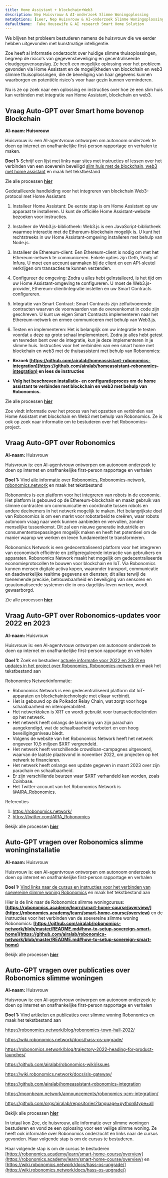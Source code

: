 ```yaml
---
title: Home Assistant + blockchain+Web3
description: Nep Huisvrouw & AI-onderzoek Slimme Woningoplossing
metaOptions: [Leer, Nep Huisvrouw & AI-onderzoek Slimme Woningoplossing]
defaultName:  Fake Housewife & AI research Smart Home Solution
---
```


<RoboAcademyText fWeight="600">
We blijven het probleem bestuderen namens de huisvrouw die we eerder hebben uitgevonden met kunstmatige intelligentie.
</RoboAcademyText>

Zoe heeft al informatie onderzocht over huidige slimme thuisoplossingen, begreep de risico's van gegevensbeveiliging en gecentraliseerde cloudgegevensopslag. Ze heeft een mogelijke oplossing voor het probleem gevonden via Home Assistant en de mogelijkheden van blockchain en web3 slimme thuisoplossingen, die de beveiliging van haar gegevens kunnen waarborgen en potentiële risico's voor haar gezin kunnen verminderen.

Nu is ze op zoek naar een oplossing en instructies over hoe ze een slim huis kan verbinden met integratie van Home Assistant, blockchain en web3.

## Vraag Auto-GPT over Smart home bovenop Blockchain

<RoboAcademyTerminal title="Goals">

**AI-naam: Huisvrouw**

Huisvrouw is: een AI-agentvrouw ontworpen om autonoom onderzoek te doen op internet en onafhankelijke first-person rapportage en verhalen te maken.

**Doel 1:** Schrijf een lijst met links naar sites met instructies of lessen over het verbinden van een soeverein beveiligd <u>slim huis met de blockchain, web3 met home assistant</u> en maak het tekstbestand  

</RoboAcademyTerminal>

Zie alle processen **[hier](https://www.notion.so/Process-AUTO-GPT-1-2-bb601d4777834c8183e5e513cf2132f9)**

<RoboAcademyTerminal title="Research Result">

Gedetailleerde handleiding voor het integreren van blockchain Web3-protocol met Home Assistant:

1. Installeer Home Assistant: De eerste stap is om Home Assistant op uw apparaat te installeren. U kunt de officiële Home Assistant-website bezoeken voor instructies.

2. Installeer de Web3.js-bibliotheek: Web3.js is een JavaScript-bibliotheek waarmee interactie met de Ethereum-blockchain mogelijk is. U kunt het rechtstreeks in uw Home Assistant-omgeving installeren met behulp van Node.js.

3. Installeer de Ethereum-client: Een Ethereum-client is nodig om met het Ethereum-netwerk te communiceren. Enkele opties zijn Geth, Parity of Infura. U moet een account aanmaken bij de client en een API-sleutel verkrijgen om transacties te kunnen verzenden.

4. Configureer de omgeving: Zodra u alles hebt geïnstalleerd, is het tijd om uw Home Assistant-omgeving te configureren. U moet de Web3.js-provider, Ethereum-clientintegratie instellen en uw Smart Contracts configureren.

5. Integratie van Smart Contract: Smart Contracts zijn zelfuitvoerende contracten waarvan de voorwaarden van de overeenkomst in code zijn geschreven. U kunt uw eigen Smart Contracts implementeren naar het Ethereum-netwerk en ermee communiceren met behulp van Web3.js.

6. Testen en implementeren: Het is belangrijk om uw integratie te testen voordat u deze op grote schaal implementeert. Zodra je alles hebt getest en tevreden bent over de integratie, kun je deze implementeren in je slimme huis.
Instructies voor het verbinden van een smart home met blockchain en web3 met de thuisassistent met behulp van Robonomics:
- **Bezoek [https://github.com/airalab/homeassistant-robonomics-integration](https://github.com/airalab/homeassistant-robonomics-integration) en lees de instructies**

- **Volg het beschreven installatie- en configuratieproces om de home assistant te verbinden met blockchain en web3 met behulp van Robonomics.**

</RoboAcademyTerminal>

Zie alle processen **[hier](https://www.notion.so/Process-AUTO-GPT-2-2-5c4ad9df8a0d473eb62ea23461de4c49)**

Zoe vindt informatie over het proces van het opzetten en verbinden van Home Assistant met blockchain en Web3 met behulp van Robonomics. Ze is ook op zoek naar informatie om te bestuderen over het Robonomics-project.

## Vraag Auto-GPT over Robonomics

<RoboAcademyTerminal title="Goals">

**AI-naam:** Huisvrouw

Huisvrouw is: een AI-agentvrouw ontworpen om autonoom onderzoek te doen op internet en onafhankelijke first-person rapportage en verhalen

**Doel 1:** Vind <u>alle informatie over Robonomics, Robonomics-netwerk, robonomics.network</u> en maak het tekstbestand

</RoboAcademyTerminal>

<RoboAcademyTerminal title="Research result">

Robonomics is een platform voor het integreren van robots in de economie. Het platform is gebouwd op de Ethereum-blockchain en maakt gebruik van slimme contracten om communicatie en coördinatie tussen robots en andere deelnemers in het netwerk mogelijk te maken. Het belangrijkste doel van Robonomics is om een markt voor robotarbeid te creëren, waar robots autonoom vraag naar werk kunnen aanbieden en vervullen, zonder menselijke tussenkomst. Dit zal een nieuwe generatie industriële en consumententoepassingen mogelijk maken en heeft het potentieel om de manier waarop we werken en leven fundamenteel te transformeren.

Robonomics Network is een gedecentraliseerd platform voor het integreren van economisch efficiënte en zelfgereguleerde interactie van gebruikers en apparaten. Robonomics Network maakt het mogelijk om gedecentraliseerde economieprotocollen te bouwen voor blockchain en IoT. Via Robonomics kunnen mensen digitale activa kopen, waaronder transport, communicatie en daadwerkelijke realtime gegevens en diensten; dit alles terwijl de toenemende precisie, betrouwbaarheid en beveiliging van sensoren en geautomatiseerde systemen die in ons dagelijks leven werken, wordt gewaarborgd.

</RoboAcademyTerminal>

Zie alle processen **[hier](https://www.notion.so/Process-AUTO-GPT-2-3e1c2a7ab4dc4982af661fec846a493f)**


## Vraag Auto-GPT over Robonomics-updates voor 2022 en 2023

<RoboAcademyTerminal title="Goals">

**AI-naam:** Huisvrouw

Huisvrouw is: een AI-agentvrouw ontworpen om autonoom onderzoek te doen op internet en onafhankelijke first-person rapportage en verhalen

**Doel 1:** Zoek en bestudeer <u>actuele informatie voor 2022 en 2023 en updates in het project over Robonomics, Robonomics-netwerk</u> en maak het tekstbestand aan

</RoboAcademyTerminal>

<RoboAcademyTerminal title="Research result">

Robonomics Netwerkinformatie:

- Robonomics Network is een gedecentraliseerd platform dat IoT-apparaten en blockchaintechnologie met elkaar verbindt.
- Het is gebouwd op de Polkadot Relay Chain, wat zorgt voor hoge schaalbaarheid en interoperabiliteit.
- Het netwerktoken is XRT en wordt gebruikt voor transactiedoeleinden op het netwerk.
- Het netwerk heeft onlangs de lancering van zijn parachain aangekondigd, wat de schaalbaarheid verbetert en een hoog beveiligingsniveau biedt.
-  Volgens de website van het Robonomics Network heeft het netwerk ongeveer 10,5 miljoen $XRT vergrendeld.
- Het netwerk heeft verschillende crowdloan-campagnes uitgevoerd, waarvan de laatste plaatsvond in november 2022, om projecten op het netwerk te financieren.
- Het netwerk heeft onlangs een update gegeven in maart 2023 over zijn parachain en schaalbaarheid.
- Er zijn verschillende beurzen waar $XRT verhandeld kan worden, zoals Coinbase.
- Het Twitter-account van het Robonomics Network is @AIRA_Robonomics.

Referenties

1. https://robonomics.network/
2. https://twitter.com/AIRA_Robonomics

</RoboAcademyTerminal>

Bekijk alle processen **[hier](https://www.notion.so/Process-AUTO-GPT-2-1c3eb42e9dc941aca7b90e5d499204eb)**


## Auto-GPT vragen over Robonomics slimme woninginstallatie

<RoboAcademyTerminal title="Goals">

**AI-naam:** Huisvrouw

Huisvrouw is: een AI-agentvrouw ontworpen om autonoom onderzoek te doen op internet en onafhankelijke first-person rapportage en verhalen

**Doel 1:** <u>Vind links naar de cursus en instructies voor het verbinden van soevereine slimme woning Robonomics</u> en maak het tekstbestand aan

</RoboAcademyTerminal>

<RoboAcademyTerminal title="Research result">

Hier is de link naar de Robonomics slimme woningcursus: **[https://robonomics.academy/learn/smart-home-course/overview/](https://robonomics.academy/learn/smart-home-course/overview)** en de instructies voor het verbinden van de soevereine slimme woning Robonomics: **[https://github.com/airalab/robonomics-network/blob/master/README.md#how-to-setup-sovereign-smart-home](https://github.com/airalab/robonomics-network/blob/master/README.md#how-to-setup-sovereign-smart-home)**

</RoboAcademyTerminal>

Bekijk alle processen **[hier](https://www.notion.so/Process-AUTO-GPT-13-5-2-f160f5688e13441086dafebaa8d65c89)**


## Auto-GPT vragen over publicaties over Robonomics slimme woningen

<RoboAcademyTerminal title="Goals">

**AI-naam:** Huisvrouw

Huisvrouw is: een AI-agentvrouw ontworpen om autonoom onderzoek te doen op internet en onafhankelijke first-person rapportage en verhalen

**Doel 1:** Vind <u>artikelen en publicaties over slimme woning Robonomics</u> en maak het tekstbestand aan 

</RoboAcademyTerminal>

<RoboAcademyTerminal title="Research result">

https://robonomics.network/blog/robonomics-town-hall-2022/

https://wiki.robonomics.network/docs/hass-os-upgrade/

https://robonomics.network/blog/trajectory-2022-heading-for-product-launches/

https://github.com/airalab/robonomics-wiki/issues

https://wiki.robonomics.network/docs/sls-gateway/

https://github.com/airalab/homeassistant-robonomics-integration

https://moonbeam.network/announcements/robonomics-xcm-integration/

https://github.com/orgs/airalab/repositories?language=python&type=all

</RoboAcademyTerminal>

Bekijk alle processen **[hier](https://www.notion.so/Process-AUTO-GPT-13-7-1-6ce630949ad343a0a9c095b6442355d3)**

<RoboAcademyText>

In totaal kon Zoe, de huisvrouw, alle informatie over slimme woningen bestuderen en vond ze een oplossing voor een veilige slimme woning. Ze heeft ook informatie over Robonomics onderzocht en links naar de cursus gevonden. Haar volgende stap is om de cursus te bestuderen.

Haar volgende stap is om de cursus te bestuderen [https://robonomics.academy/learn/smart-home-course/overview](https://robonomics.academy/learn/smart-home-course/overview) en [https://wiki.robonomics.network/docs/hass-os-upgrade/](https://wiki.robonomics.network/docs/hass-os-upgrade/)

</RoboAcademyText>


